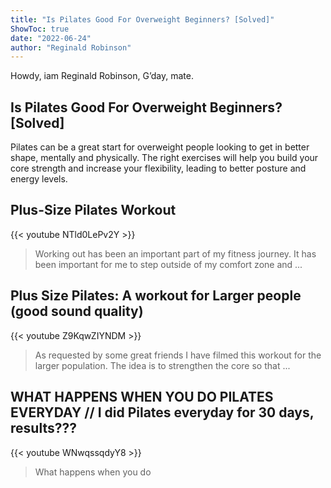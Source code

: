 ```yaml
---
title: "Is Pilates Good For Overweight Beginners? [Solved]"
ShowToc: true 
date: "2022-06-24"
author: "Reginald Robinson" 
---
```


Howdy, iam Reginald Robinson, G’day, mate.
## Is Pilates Good For Overweight Beginners? [Solved]
Pilates can be a great start for overweight people looking to get in better shape, mentally and physically. The right exercises will help you build your core strength and increase your flexibility, leading to better posture and energy levels.

## Plus-Size Pilates Workout
{{< youtube NTld0LePv2Y >}}
>Working out has been an important part of my fitness journey. It has been important for me to step outside of my comfort zone and ...

## Plus Size Pilates: A workout for Larger people (good sound quality)
{{< youtube Z9KqwZIYNDM >}}
>As requested by some great friends I have filmed this workout for the larger population. The idea is to strengthen the core so that ...

## WHAT HAPPENS WHEN YOU DO PILATES EVERYDAY // I did Pilates everyday for 30 days, results???
{{< youtube WNwqssqdyY8 >}}
>What happens when you do 

